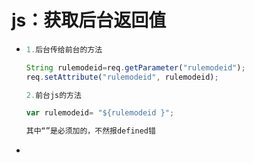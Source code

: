 # js：获取后台返回值



* ```js
  1.后台传给前台的方法
  
  String rulemodeid=req.getParameter("rulemodeid");
  req.setAttribute("rulemodeid", rulemodeid);
  
  2.前台js的方法
  
  var rulemodeid= "${rulemodeid }";
  
  其中“”是必须加的，不然报defined错
  ```

* 